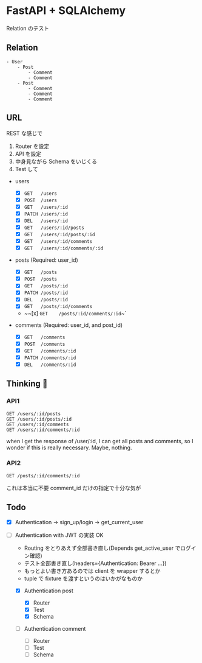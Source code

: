 # FastAPI + SQLAlchemy

Relation のテスト

## Relation

```
- User
    - Post
        - Comment
        - Comment
    - Post
        - Comment
        - Comment
        - Comment
```

## URL

REST な感じで

1. Router を設定
2. API を設定
3. 中身見ながら Schema をいじくる
4. Test して

- users

  - [x] `GET   /users`
  - [x] `POST  /users`
  - [x] `GET   /users/:id`
  - [x] `PATCH /users/:id`
  - [x] `DEL   /users/:id`
  - [x] `GET   /users/:id/posts`
  - [x] `GET   /users/:id/posts/:id`
  - [x] `GET   /users/:id/comments`
  - [x] `GET   /users/:id/comments/:id`

- posts (Required: user_id)

  - [x] `GET   /posts`
  - [x] `POST  /posts`
  - [x] `GET   /posts/:id`
  - [x] `PATCH /posts/:id`
  - [x] `DEL   /posts/:id`
  - [x] `GET   /posts/:id/comments`
  - ~~[x] `GET    /posts/:id/comments/:id`~`

- comments (Required: user_id, and post_id)

  - [x] `GET   /comments`
  - [x] `POST  /comments`
  - [x] `GET   /comments/:id`
  - [x] `PATCH /comments/:id`
  - [x] `DEL   /comments/:id`

## Thinking 🤔

### API1

```
GET /users/:id/posts
GET /users/:id/posts/:id
GET /users/:id/comments
GET /users/:id/comments/:id
```

when I get the response of /user/:id,
I can get all posts and comments, so I wonder if this is really necessary.
Maybe, nothing.

### API2

```
GET /posts/:id/comments/:id
```

これは本当に不要 comment_id だけの指定で十分な気が

## Todo

- [x] Authentication -> sign_up/login -> get_current_user

- [ ] Authentication with JWT の実装 OK

  - Routing をとりあえず全部書き直し(Depends get_active_user でログイン確認)
  - テスト全部書き直し(headers={Authentication: Bearer ...})
  - もっとよい書き方あるのでは client を wrapper するとか
  - tuple で fixture を渡すというのはいかがなものか

  - [x] Authentication post

    - [x] Router
    - [x] Test
    - [x] Schema

  - [ ] Authentication comment

    - [ ] Router
    - [ ] Test
    - [ ] Schema
